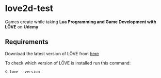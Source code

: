 # love2d-test
Games create while taking **Lua Programming and Game Development with LÖVE** on **Udemy**

## Requirements
Download the latest version of LÖVE from [here](https://love2d.org/)

To check which version of LÖVE is installed run this command:
```
$ love --version
```
